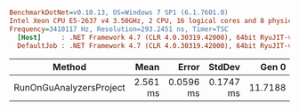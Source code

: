 ``` ini

BenchmarkDotNet=v0.10.13, OS=Windows 7 SP1 (6.1.7601.0)
Intel Xeon CPU E5-2637 v4 3.50GHz, 2 CPU, 16 logical cores and 8 physical cores
Frequency=3410117 Hz, Resolution=293.2451 ns, Timer=TSC
  [Host]     : .NET Framework 4.7 (CLR 4.0.30319.42000), 64bit RyuJIT-v4.7.2558.0
  DefaultJob : .NET Framework 4.7 (CLR 4.0.30319.42000), 64bit RyuJIT-v4.7.2558.0


```
|                  Method |     Mean |     Error |    StdDev |   Gen 0 | Allocated |
|------------------------ |---------:|----------:|----------:|--------:|----------:|
| RunOnGuAnalyzersProject | 2.561 ms | 0.0596 ms | 0.1747 ms | 11.7188 |  89.81 KB |
